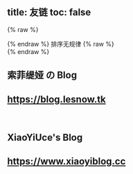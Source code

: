 title: 友链
toc: false
---

<!-- <article class="message message-immersive is-primary">
<div class="message-body">
<i class="fas fa-info-circle mr-2"></i>排序无规律
</article> -->

{% raw %}<article class="message is-info"><div class="message-body">{% endraw %}
<i class="fas fa-info-circle mr-2"></i>排序无规律
{% raw %}</div></article>{% endraw %}

<section class="hero is-primary">
  <div class="hero-body">
    <div class="container">
      <h1 class="title">
        索菲缇娅 の Blog
      </h1>
      <h2 class="subtitle">
        <a href="https://blog.lesnow.tk" target="_blank">https://blog.lesnow.tk</a>
      </h 2>
    </div>
  </div>
</section>

<br />

<section class="hero is-success">
  <div class="hero-body">
    <div class="container">
      <h1 class="title">
        XiaoYiUce's Blog 
      </h1>
      <h2 class="subtitle">
        <a href="https://www.xiaoyiblog.cc" target="_blank">https://www.xiaoyiblog.cc</a>
      </h2>
    </div>
  </div>
</section>